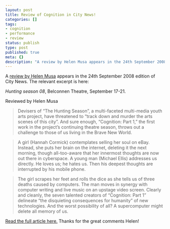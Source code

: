 ```yaml
---
layout: post
title: Review of Cognition in City News!
categories: []
tags:
- cognition
- performance
- review
status: publish
type: post
published: true
meta: {}
description: "A review by Helen Musa appears in the 24th September 2008 edition of City News. The relevant excerpt is here Hunting season 08, Belconnen Theatre,"
---
```


A [review by Helen Musa](http://www.citynews.com.au/index.php/content/article/challenge_to_new_worlders/) appears in the 24th September 2008 edition of City News. The relevant excerpt is here:

_Hunting season 08_, Belconnen Theatre, September 17-21.

Reviewed by Helen Musa

>Devisers of “The Hunting Season”, a multi-faceted multi-media youth arts project, have threatened to “track down and murder the arts scenes of this city”. And sure enough, “Cognition: Part 1,” the first work in the project’s continuing theatre season, throws out a challenge to those of us living in the Brave New World.

>A girl (Hannah Cormick) contemplates selling her soul on eBay. Instead, she puts her brain on the internet, deleting it the next morning, though all-too-aware that her innermost thoughts are now out there in cyberspace. A young man (Michael Ellis) addresses us directly.  He loves us; he hates us. Then his deepest thoughts are interrupted by his mobile phone.

>The girl scrapes her feet and rolls the dice as she tells us of three deaths caused by computers. The man moves in synergy with computer writing and live music on an upstage video screen.  Clearly and cleanly, the seven talented creators of “Cognition: Part 1” delineate “the disquieting consequences for humanity” of new technologies.  And the worst possibility of all?  A supercomputer might delete all memory of us.

[Read the full article here.](http://www.citynews.com.au/index.php/content/article/challenge_to_new_worlders/)
Thanks for the great comments Helen!
